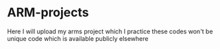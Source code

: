 # ARM-projects
Here I will upload my arms project which I practice these codes won't be unique code which is available publicly elsewhere
